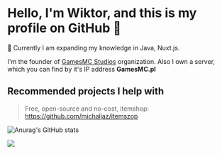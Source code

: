 # Hello, I'm Wiktor, and this is my profile on GitHub 👋

🧩 Currently I am expanding my knowledge in Java, Nuxt.js.

I'm the founder of [GamesMC Studios](https://github.com/GamesMC-Studios) organization.
Also I own a server, which you can find by it's IP address **GamesMC.pl**

## Recommended projects I help with 
> Free, open-source and no-cost, itemshop: https://github.com/michaljaz/itemszop


![Anurag's GitHub stats](https://github-readme-stats.vercel.app/api?username=ReferTV&count_private=true&include_all_commits=true&show_icons=true&theme=dark)

![](https://komarev.com/ghpvc/?username=RefertTV&style=for-the-badge)


<!--
**ReferTV/ReferTV** is a ✨ _special_ ✨ repository because its `README.md` (this file) appears on your GitHub profile.

Here are some ideas to get you started:

- 🔭 I’m currently working on ...
- 🌱 I’m currently learning ...
- 👯 I’m looking to collaborate on ...
- 🤔 I’m looking for help with ...
- 💬 Ask me about ...
- 📫 How to reach me: ...
- 😄 Pronouns: ...
- ⚡ Fun fact: ...
-->

